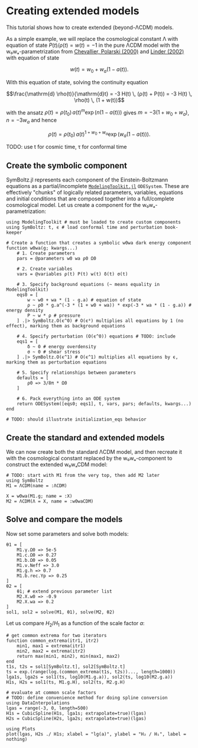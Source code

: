 # Creating extended models

This tutorial shows how to create extended (beyond-ΛCDM) models.

As a simple example, we will replace the cosmological constant Λ with equation of state $P(t) / \rho(t) = w(t) = -1$ in the pure ΛCDM model
with the w₀wₐ-parametrization from [Chevallier, Polarski (2000)](https://arxiv.org/abs/gr-qc/0009008) and [Linder (2002)](https://arxiv.org/abs/astro-ph/0208512) with equation of state
```math
w(t) = w_0 + w_a (1 - a(t)).
```
With this equation of state, solving the continuity equation
```math
\frac{\mathrm{d} \rho(t)}{\mathrm{d}t} = -3 H(t) \, (ρ(t) + P(t)) = -3 H(t) \, \rho(t) \, (1 + w(t))
```
with the ansatz $\rho(t) = \rho(t_0) \, a(t)^m \exp(n (1 - a(t)))$
gives $m = -3 (1 + w_0 + w_a)$, $n = -3 w_a$ and hence
```math
\rho(t) = \rho(t_0) \, a(t)^{1 + w_0 + w_a} \exp(w_a (1 - a(t))).
```
TODO: use t for cosmic time, τ for conformal time

## Create the symbolic component

SymBoltz.jl represents each component of the Einstein-Boltzmann equations as a partial/incomplete [`ModelingToolkit.jl`](https://docs.sciml.ai/ModelingToolkit/) `ODESystem`.
These are effectively "chunks" of logically related parameters, variables, equations and initial conditions
that are composed together into a full/complete cosmological model.
Let us create a component for the w₀wₐ-parametrization:
```@example 1
using ModelingToolkit # must be loaded to create custom components
using SymBoltz: t, ϵ # load conformal time and perturbation book-keeper

# Create a function that creates a symbolic w0wa dark energy component
function w0wa(g; kwargs...)
    # 1. Create parameters
    pars = @parameters w0 wa ρ0 Ω0

    # 2. Create variables
    vars = @variables ρ(t) P(t) w(t) δ(t) σ(t)

    # 3. Specify background equations (~ means equality in ModelingToolkit)
    eqs0 = [
        w ~ w0 + wa * (1 - g.a) # equation of state
        ρ ~ ρ0 * g.a^(-3 * (1 + w0 + wa)) * exp(-3 * wa * (1 - g.a)) # energy density
        P ~ w * ρ # pressure
    ] .|> SymBoltz.O(ϵ^0) # O(ϵ⁰) multiplies all equations by 1 (no effect), marking them as background equations

    # 4. Specify perturbation (O(ϵ^0)) equations # TODO: include
    eqs1 = [
        δ ~ 0 # energy overdensity
        σ ~ 0 # shear stress
    ] .|> SymBoltz.O(ϵ^1) # O(ϵ^1) multiplies all equations by ϵ, marking them as perturbation equations

    # 5. Specify relationships between parameters
    defaults = [
        ρ0 => 3/8π * Ω0
    ]

    # 6. Pack everything into an ODE system
    return ODESystem([eqs0; eqs1], t, vars, pars; defaults, kwargs...)
end

# TODO: should illustrate initialization_eqs behavior
```

## Create the standard and extended models

We can now create both the standard ΛCDM model,
and then recreate it with the cosmological constant replaced by the w₀wₐ-component to construct the extended w₀wₐCDM model:
```@example 1
# TODO: start with M1 from the very top, then add M2 later
using SymBoltz
M1 = ΛCDM(name = :ΛCDM)

X = w0wa(M1.g; name = :X)
M2 = ΛCDM(Λ = X, name = :w0waCDM)
```

## Solve and compare the models

Now set some parameters and solve both models:
```@example 1
θ1 = [
    M1.γ.Ω0 => 5e-5
    M1.c.Ω0 => 0.27
    M1.b.Ω0 => 0.05
    M1.ν.Neff => 3.0
    M1.g.h => 0.7
    M1.b.rec.Yp => 0.25
]
θ2 = [
    θ1; # extend previous parameter list
    M2.X.w0 => -0.9
    M2.X.wa => 0.2
]
sol1, sol2 = solve(M1, θ1), solve(M2, θ2)
```

Let us compare $H_2 / H_1$ as a function of the scale factor $a$:
```@example 1
# get common extrema for two iterators
function common_extrema(itr1, itr2)
    min1, max1 = extrema(itr1)
    min2, max2 = extrema(itr2)
    return max(min1, min2), min(max1, max2)
end
t1s, t2s = sol1[SymBoltz.t], sol2[SymBoltz.t]
ts = exp.(range(log.(common_extrema(t1s, t2s))..., length=1000))
lga1s, lga2s = sol1(ts, log10(M1.g.a)), sol2(ts, log10(M2.g.a))
H1s, H2s = sol1(ts, M1.g.H), sol2(ts, M2.g.H)

# evaluate at common scale factors
# TODO: define convenience method for doing spline conversion
using DataInterpolations
lgas = range(-3, 0, length=500)
H1s = CubicSpline(H1s, lga1s; extrapolate=true)(lgas)
H2s = CubicSpline(H2s, lga2s; extrapolate=true)(lgas)

using Plots
plot(lgas, H2s ./ H1s; xlabel = "lg(a)", ylabel = "H₂ / H₁", label = nothing)
```
